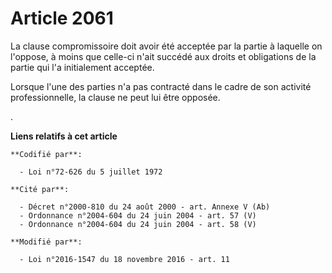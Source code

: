 # Article 2061

La clause compromissoire doit avoir été acceptée par la partie à laquelle on l'oppose, à moins que celle-ci n'ait succédé aux
droits et obligations de la partie qui l'a initialement acceptée. 

Lorsque l'une des parties n'a pas contracté dans le cadre de son activité professionnelle, la clause ne peut lui être
opposée. 

.

**Liens relatifs à cet article**

	**Codifié par**:

	  - Loi n°72-626 du 5 juillet 1972

	**Cité par**:

	  - Décret n°2000-810 du 24 août 2000 - art. Annexe V (Ab)
	  - Ordonnance n°2004-604 du 24 juin 2004 - art. 57 (V)
	  - Ordonnance n°2004-604 du 24 juin 2004 - art. 58 (V)

	**Modifié par**:

	  - Loi n°2016-1547 du 18 novembre 2016 - art. 11
